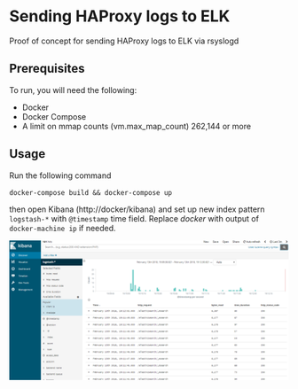 # Sending HAProxy logs to ELK

Proof of concept for sending HAProxy logs to ELK via rsyslogd

## Prerequisites

To run, you will need the following:
- Docker
- Docker Compose
- A limit on mmap counts (vm.max_map_count) 262,144 or more  

## Usage 
Run the following command
```
docker-compose build && docker-compose up
```
then open Kibana (http://docker/kibana) and set up new index pattern `logstash-*` with `@timestamp` time field. Replace _docker_ with output of `docker-machine ip` if needed.


![HAProxy Logs](./assets/kibana-discover-logs.png)